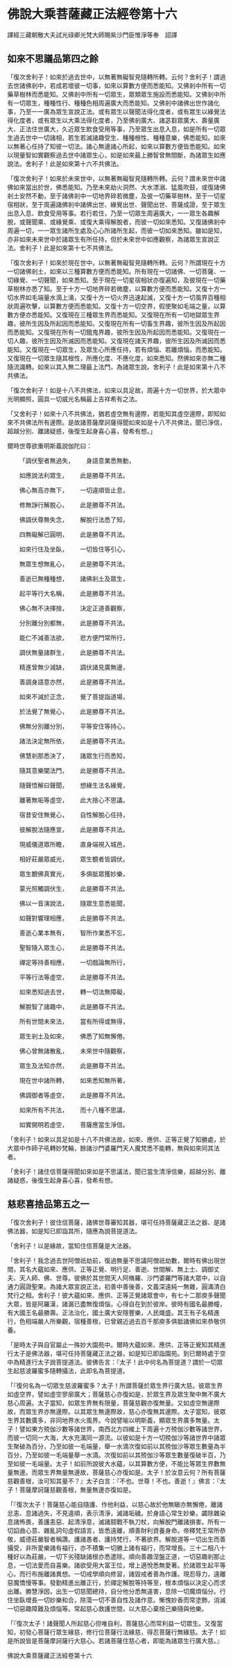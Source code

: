 # 佛說大乘菩薩藏正法經卷第十六

譯經三藏朝散大夫試光祿卿光梵大師賜紫沙門臣惟淨等奉　詔譯

## 如來不思議品第四之餘 

「復次舍利子！如來於過去世中，以無著無礙智見隨轉所轉。云何？舍利子！謂過去世諸佛剎中，若成若壞彼一切事，如來以算數方便而悉能知。又佛剎中所有一切藥草樹林而悉能知。又佛剎中所有一切眾生，眾類眾生施設而悉能知。又佛剎中所有一切眾生，種種性行、種種色相周遍廣大而悉能知。又佛剎中諸佛出世作諸化事，乃至一一廣為眾生宣說正法。或有眾生以聲聞法得化度者，或有眾生以緣覺法得化度者，或有眾生以大乘法得化度者，乃至佛剎廣大、諸苾芻眾廣大、壽量廣大、正法住世廣大，久近眾生飲食受用等事，乃至眾生出息入息，如是所有一切眾生過去世中一切諸相，若生若滅諸趣受生、種種根性、種種意樂，佛悉能知。如來以無著心任持了知彼一切法。諸心無邊諸心所起，如來以算數方便皆悉能知。如來以現量智如實觀察過去世中諸眾生心，如是如來最上勝智曾無間斷，為諸眾生如應說法。舍利子！此是如來第十六不共佛法。

「復次舍利子！如來於未來世中，以無著無礙智見隨轉所轉。云何？謂未來世中諸佛如來當出於世，佛悉能知。乃至未來劫火洞然、大水漂溺、猛風吹鼓，或復諸佛剎土安然不動，至于諸佛剎中一切地界碎若微塵，及彼一切藥草樹林，至于一切星宿相狀，至于周遍諸佛剎中諸佛出世、緣覺出世、聲聞出世、菩薩成證，至于眾生出息入息、飲食受用等事。若行若住，乃至一切眾生周遍廣大，一一眾生各趣解脫，或聲聞乘、或緣覺乘、或復大乘得解脫者，而彼一切如來悉知。又復諸佛剎中周遍一切，一一眾生諸所生處及心心所諸所生起，而彼一切如來悉知。雖如是知，亦非如來未來世中於諸眾生有所任持，但於未來世中如應觀察，為諸眾生宣說正法。舍利子！此是如來第十七不共佛法。

「復次舍利子！如來於現在世中，以無著無礙智見隨轉所轉。云何？所謂現在十方一切諸佛剎土，如來以三種算數方便而悉能知。所有現在一切諸佛、一切菩薩、一切緣覺、一切聲聞，如來悉知。至于現在一切星宿相狀亦復遍知，及彼現在一切藥草樹林亦悉了知。至于十方一切地界碎若微塵，以算數方便而悉能知。又復十方一切水界如毛端量水滴上涌，又復十方一切火界迅速起滅，又復十方一切風界百種相狀周遍吹擊，以算數方便而悉能知。又復十方一切空界，假使聚如毛端之量，以算數方便亦悉能知。又復現在三種眾生界而悉能知。又復現在所有一切地獄眾生界趣，彼所生因及所起因而悉能知。又復現在所有一切畜生界趣，彼所生因及所起因而悉能知。又復現在所有一切餓鬼界趣，彼所生因及所起因而悉能知。又復現在一切人趣，彼所生因及所滅因而悉能知。又復現在諸天界趣，彼所生因及所滅因而悉能知。又復現在一切眾生，及眾生心所應任持，若有煩惱、若離煩惱，而悉能知。又復現在一切眾生隨其根性，所應化度、不應化度，如來悉知。然佛如來亦無二種隨流識轉。如來以其入無二理最上法門，為諸眾生說。舍利子！此是如來第十八不共佛法。

「復次舍利子！如是十八不共佛法，如來以具足故，周遍十方一切世界，於大眾中光明顯照，圓具一切威光名稱最上吉祥希有之法。

「又舍利子！如來十八不共佛法，猶若虛空無有邊際，若能知其虛空邊際，即知如來不共佛法所有邊際。是故諸菩薩摩訶薩得聞如來如是十八不共佛法，聞已淨信，超越分別、離諸疑惑，後復生起身喜心喜，發希有想。」

爾時世尊欲重明斯義說伽陀曰：

&emsp;&emsp;「調伏聖者無過失，&emsp;&emsp;身語意業悉無動，

&emsp;&emsp;如應說法利眾生，&emsp;&emsp;此是勝尊不共法。

&emsp;&emsp;佛心無高亦無下，&emsp;&emsp;一切違順皆止息，

&emsp;&emsp;修無諍行解脫心，&emsp;&emsp;此是勝尊不共法。

&emsp;&emsp;佛調伏尊無失念，&emsp;&emsp;解脫行法悉了知，

&emsp;&emsp;四無礙解已圓明，&emsp;&emsp;此是勝尊不共法。

&emsp;&emsp;如來行住及坐臥，&emsp;&emsp;一切皆住等引心，

&emsp;&emsp;無眾生想無亂心，&emsp;&emsp;此是勝尊不共法。

&emsp;&emsp;善逝已無種種想，&emsp;&emsp;諸佛剎土及眾生，

&emsp;&emsp;起平等行大名稱，&emsp;&emsp;此是勝尊不共法。

&emsp;&emsp;佛心無不決擇捨，&emsp;&emsp;決定正道善觀察，

&emsp;&emsp;分別離分別都無，&emsp;&emsp;此是勝尊不共法。

&emsp;&emsp;能仁不減善法欲，&emsp;&emsp;悲方便門常所行，

&emsp;&emsp;調伏無量諸群生，&emsp;&emsp;此是勝尊不共法。

&emsp;&emsp;精進曾無少減缺，&emsp;&emsp;調伏諸見廣無邊，

&emsp;&emsp;善調身語意亦然，&emsp;&emsp;此是勝尊不共法。

&emsp;&emsp;如來不減於正念，&emsp;&emsp;覺了菩提詣道場，

&emsp;&emsp;於法覺了無覺心，&emsp;&emsp;此是勝尊不共法。

&emsp;&emsp;佛無分別離分別，&emsp;&emsp;平等安住等持心，

&emsp;&emsp;諸法決定無所依，&emsp;&emsp;此是勝尊不共法。

&emsp;&emsp;佛慧剎那悉決了，&emsp;&emsp;諸眾生行而悉知，

&emsp;&emsp;隨其意樂闡法門，&emsp;&emsp;此是勝尊不共法。

&emsp;&emsp;隨聲悟解曰聲聞，&emsp;&emsp;想緣生法名緣覺，

&emsp;&emsp;離著無垢等虛空，&emsp;&emsp;此大捨心不思議。

&emsp;&emsp;宿昔安住無覺心，&emsp;&emsp;自性解脫心任持，

&emsp;&emsp;彼解脫法隨應宣，&emsp;&emsp;此是勝尊不共法。

&emsp;&emsp;現威儀道眾所瞻，&emsp;&emsp;直身端視入城邑，

&emsp;&emsp;相好莊嚴眾威光，&emsp;&emsp;眾生覩者皆調伏。

&emsp;&emsp;眾生覩佛真實光，&emsp;&emsp;多俱胝眾獲妙樂，

&emsp;&emsp;蒙光照觸調伏生，&emsp;&emsp;此是勝尊不共法。

&emsp;&emsp;佛以一音演說法，&emsp;&emsp;隨眾生意悉能聞，

&emsp;&emsp;如聲對響理相應，&emsp;&emsp;此是勝尊不共法。

&emsp;&emsp;善逝心業本無有，&emsp;&emsp;智所作業悉不忘，

&emsp;&emsp;聖智隨入眾生心，&emsp;&emsp;此是勝尊不共法。

&emsp;&emsp;禪定等持善相應，&emsp;&emsp;一切戲論無所行，

&emsp;&emsp;平等行法等虛空，&emsp;&emsp;此是勝尊不共法。

&emsp;&emsp;如來悉知過去世，&emsp;&emsp;轉一切法無障礙，

&emsp;&emsp;解脫智了諸趣中，&emsp;&emsp;此是勝尊不共法。

&emsp;&emsp;所有世間未來法，&emsp;&emsp;當有所得或無得，

&emsp;&emsp;眾生剎土及如來，&emsp;&emsp;佛悉了知無懈倦。

&emsp;&emsp;佛心曾無諸散亂，&emsp;&emsp;未來世中隨觀察，

&emsp;&emsp;眾生及法知亦然，&emsp;&emsp;此是勝尊不共法。

&emsp;&emsp;現在世中諸所轉，&emsp;&emsp;如來悉知無所著，

&emsp;&emsp;佛調御者等虛空，&emsp;&emsp;此是勝尊不共法。

&emsp;&emsp;如來所有不共法，&emsp;&emsp;而十八種不思議，

&emsp;&emsp;如實開明若虛空，&emsp;&emsp;菩薩應當生淨信。

「舍利子！如來以具足如是十八不共佛法故，如來、應供、正等正覺了知勝處，於大眾中作師子吼轉妙梵輪，餘諸沙門婆羅門天人魔梵悉不能轉，無與如來同其法者。

「舍利子！諸住信菩薩得聞如來如是不思議法，聞已當生清淨信樂，超越分別、離諸疑惑，後復生起身喜心喜，發希有想。

## 慈悲喜捨品第五之一

「復次舍利子！彼住信菩薩，諸佛世尊審知其器，堪可任持菩薩藏正法之器、是諸佛法器，如是知已即詣其所，隨應為說菩提道法。

「舍利子！以是緣故，當知住信菩薩是大法器。

「舍利子！我念過去世阿僧祇劫前，復過無量不思議阿僧祇劫數，爾時有佛出現世間，其名大蘊如來、應供、正等正覺、明行足、善逝、世間解、無上士、調御丈夫、天人師、佛、世尊。彼佛於其世間天人阿脩羅、沙門婆羅門等諸大眾中，以自通力圓證聖果。為諸大眾宣說正法，初善中善後善，文義深遠純一無雜，圓滿清白梵行之相。舍利子！彼大蘊如來、應供、正等正覺諸眾會中，有七十二那庾多聲聞大眾，皆是阿羅漢，諸漏已盡無復煩惱，心得自在到於彼岸。彼時有國名最勝幢，有大國王名最勝壽。正法治化，國土廣大安隱豐樂，人民熾盛。其王有子名精進行，色相端嚴人所樂觀，宿種善根，已曾親近過去百千那庾多俱胝諸佛如來恭敬供養。

「是時太子與自官屬止一殊妙大園苑中。爾時大蘊如來、應供、正等正覺知其精進行太子是佛法器，堪可任持菩薩藏正法之器，如是知已即詣園苑。到已爾時處于空中為精進行太子說菩提道法。彼佛告言：『太子！此中何名為菩提道？謂於一切眾生起慈波羅蜜多隨轉攝法，此即名為菩提道。

「『復何名為一切眾生慈波羅蜜多？太子！所謂菩薩於眾生界行廣大慈。彼眾生界如虛空界，譬如虛空寥廓廣大；菩薩慈心亦復如是，於眾生界及眾生聚中無不廣大慈心周遍。太子當知，如眾生界無有限量，菩薩慈觀亦復無量。又如虛空無邊際故，而眾生界亦無邊際。以其眾生無邊際故，慈心亦復無其邊際。太子當知，彼眾生界其數廣多，非同地界水火風界。今說譬喻以明斯義，顯眾生界廣多無量。太子！譬如東方殑伽沙數等諸世界，南西北方四維上下周遍十方殑伽沙數等諸世界，而彼一切同一大海，大水充滿同一源流。以彼如是十方一切殑伽沙等諸世界中諸眾生聚破為百分，乃至如彼一毛端量，舉一水滴次復如前以其殑伽沙等眾生數量為半百分，乃至如彼一毛端量舉一水滴。次復如前以其殑伽沙等眾生數量復破半百，乃至如彼一毛端量。太子！如前所說彼大水蘊，以其算數方便，不能比等眾生界數無量無邊。而眾生界無量無邊故，菩薩慈心亦復如是。太子！於汝意云何？所有菩薩慈觀善根，汝可知其量不？』太子白言：『不也。世尊！不也。善逝！』佛言：『太子！菩薩摩訶薩慈觀善根，無量無邊亦復如是。

「『復次太子！菩薩慈心能自隨護、作他利益，以慈心故於他無瞋亦無懈倦，離諸忿恚、息諸過失，不見違順，表示清淨，滅諸垢穢。於身語心常生妙樂，蠲除雜染息諸怖畏，善護恚惡、起清淨意，滅諸鬪戰不執刀杖，向解脫門離諸損害。所有一切諂曲心意、雜亂詞句虛假語言，皆悉遠離，順善財利資養身命。帝釋梵王常所恭敬，威德莊嚴智者稱讚。護諸愚者、護持梵行，不著欲界。解脫道等一切出生而善攝受，非所愛樂諸有福行，亦不積集一切勝上諸有福行，而常增長。三十二相八十種好以為莊嚴，一切下劣殘缺諸根亦悉遣除。順向善趣涅盤正道，一切惡趣剎那止息，一切法愛而自喜樂。諸欲受用大富王位，增上適悅悉無愛著。於諸眾生起平等心，而行布施離諸異想。一切戒學順向修習，諸毀戒者善為作護。現忍辱力，遠離惡魔憍慢等事。發勤精進出離正行，於禪定解脫等持等至，根本煩惱以決定心而求出離。勝慧淨因，出生一切慈聞總持，自分他分悉無違害，息除一切魔煩惱分。行住坐臥增長一切妙樂和合，除蕩一切不善自性及諸作意。慚愧妙香而常塗飾，消滅一切惡趣障難及煩惱等。常起慈心救護世間，以大慈心棄捨己樂隨與他樂。

「『復次太子！諸聲聞人所起慈心但唯自利，菩薩慈心而常利益一切眾生。又復當知，初發心菩薩行眾生緣慈，修行位菩薩行法緣慈，得忍菩薩行無緣慈。太子！如是所說皆是菩薩摩訶薩行大慈心。若諸菩薩住慈心者，即能為諸眾生行廣大慈。』

佛說大乘菩薩藏正法經卷第十六